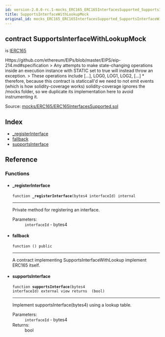 ```yaml
---
id: version-2.0.0-rc.1-mocks_ERC165_ERC165InterfacesSupported_SupportsInterfaceWithLookupMock
title: SupportsInterfaceWithLookupMock
original_id: mocks_ERC165_ERC165InterfacesSupported_SupportsInterfaceWithLookupMock
---
```


<div class="contract-doc"><div class="contract"><h2 class="contract-header"><span class="contract-kind">contract</span> SupportsInterfaceWithLookupMock</h2><p class="base-contracts"><span>is</span> <a href="introspection_IERC165.html">IERC165</a></p><p class="description">Https://github.com/ethereum/EIPs/blob/master/EIPS/eip-214.md#specification &gt; Any attempts to make state-changing operations inside an execution instance with STATIC set to true will instead throw an exception. &gt; These operations include [...], LOG0, LOG1, LOG2, [...] * therefore, because this contract is staticcall&#x27;d we need to not emit events (which is how solidity-coverage works) solidity-coverage ignores the /mocks folder, so we duplicate its implementation here to avoid instrumenting it.</p><div class="source">Source: <a href="https://github.com/OpenZeppelin/zeppelin-solidity/blob/v2.0.0-rc.1/contracts/mocks/ERC165/ERC165InterfacesSupported.sol" target="_blank">mocks/ERC165/ERC165InterfacesSupported.sol</a></div></div><div class="index"><h2>Index</h2><ul><li><a href="mocks_ERC165_ERC165InterfacesSupported_SupportsInterfaceWithLookupMock.html#_registerInterface">_registerInterface</a></li><li><a href="mocks_ERC165_ERC165InterfacesSupported_SupportsInterfaceWithLookupMock.html#">fallback</a></li><li><a href="mocks_ERC165_ERC165InterfacesSupported_SupportsInterfaceWithLookupMock.html#supportsInterface">supportsInterface</a></li></ul></div><div class="reference"><h2>Reference</h2><div class="functions"><h3>Functions</h3><ul><li><div class="item function"><span id="_registerInterface" class="anchor-marker"></span><h4 class="name">_registerInterface</h4><div class="body"><code class="signature">function <strong>_registerInterface</strong><span>(bytes4 interfaceId) </span><span>internal </span></code><hr/><div class="description"><p>Private method for registering an interface.</p></div><dl><dt><span class="label-parameters">Parameters:</span></dt><dd><div><code>interfaceId</code> - bytes4</div></dd></dl></div></div></li><li><div class="item function"><span id="fallback" class="anchor-marker"></span><h4 class="name">fallback</h4><div class="body"><code class="signature">function <strong></strong><span>() </span><span>public </span></code><hr/><div class="description"><p>A contract implementing SupportsInterfaceWithLookup implement ERC165 itself.</p></div></div></div></li><li><div class="item function"><span id="supportsInterface" class="anchor-marker"></span><h4 class="name">supportsInterface</h4><div class="body"><code class="signature">function <strong>supportsInterface</strong><span>(bytes4 interfaceId) </span><span>external </span><span>view </span><span>returns  (bool) </span></code><hr/><div class="description"><p>Implement supportsInterface(bytes4) using a lookup table.</p></div><dl><dt><span class="label-parameters">Parameters:</span></dt><dd><div><code>interfaceId</code> - bytes4</div></dd><dt><span class="label-return">Returns:</span></dt><dd>bool</dd></dl></div></div></li></ul></div></div></div>
